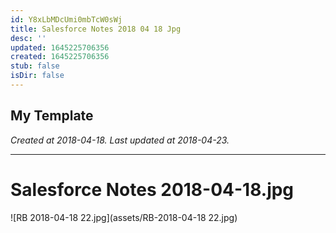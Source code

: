 ```yaml
---
id: Y8xLbMDcUmi0mbTcW0sWj
title: Salesforce Notes 2018 04 18 Jpg
desc: ''
updated: 1645225706356
created: 1645225706356
stub: false
isDir: false
---
```

My Template
---

_Created at 2018-04-18._
_Last updated at 2018-04-23._




---

# Salesforce Notes 2018-04-18.jpg


![RB 2018-04-18 22.jpg](assets/RB-2018-04-18 22.jpg)

